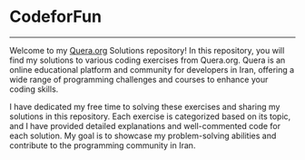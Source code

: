 # CodeforFun
---
Welcome to my [Quera.org](Quera.org) Solutions repository! In this repository, you will find my solutions to various coding exercises from Quera.org. Quera is an online educational platform and community for developers in Iran, offering a wide range of programming challenges and courses to enhance your coding skills.

I have dedicated my free time to solving these exercises and sharing my solutions in this repository. Each exercise is categorized based on its topic, and I have provided detailed explanations and well-commented code for each solution. My goal is to showcase my problem-solving abilities and contribute to the programming community in Iran.
